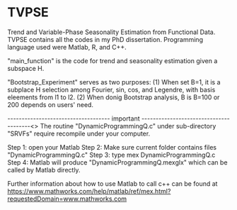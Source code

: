 # TVPSE
Trend and Variable-Phase Seasonality Estimation from Functional Data.
TVPSE contains all the codes in my PhD dissertation. Programming language used were Matlab, R, and C++.

"main_function" is the code for trend and seasonality estimation given a subspace H.

"Bootstrap_Experiment" serves as two purposes: 
(1) When set B=1, it is a subplace H selection among Fourier, sin, cos, and Legendre,
   with basis eleements from l1 to l2.
(2) When donig Bootstrap analysis, B is B=100 or 200 depends on users' need.

------------------------------------ important ---------------------------------------<>
The routine "DynamicProgrammingQ.c" under sub-directory "SRVFs"
require recompile under your computer.

Step 1: open your Matlab
Step 2: Make sure current folder contains files "DynamicProgrammingQ.c"
Step 3: type mex DynamicProgrammingQ.c
Step 4: Matlab will produce "DynamicProgrammingQ.mexglx" which can be called by Matlab directly.

Further information about how to use Matlab to call c++ can be found at 
https://www.mathworks.com/help/matlab/ref/mex.html?requestedDomain=www.mathworks.com
